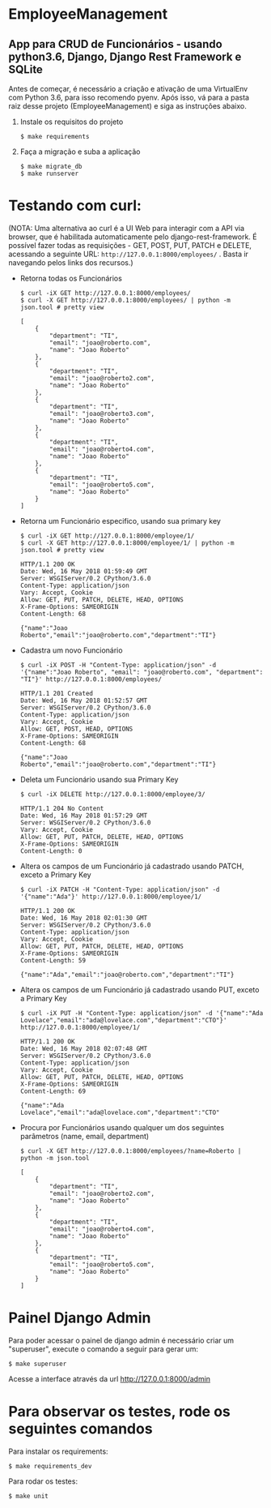 # EmployeeManagement

## App para CRUD de Funcionários - usando python3.6, Django, Django Rest Framework e SQLite

Antes de começar, é necessário a criação e ativação de uma VirtualEnv com Python 3.6, para isso recomendo pyenv.
Após isso, vá para a pasta raiz desse projeto (EmployeeManagement) e siga as instruções abaixo.

1) Instale os requisitos do projeto

    ```shell
    $ make requirements
    ```

2) Faça a migração e suba a aplicação

    ```shell
    $ make migrate_db
    $ make runserver
    ```


# Testando com curl:

(NOTA: Uma alternativa ao curl é a UI Web para interagir com a API via browser, que é habilitada automaticamente pelo django-rest-framework. É possível fazer todas as requisições - GET, POST, PUT, PATCH e DELETE, acessando a seguinte URL: ``` http://127.0.0.1:8000/employees/ ``` . Basta ir navegando pelos links dos recursos.)


- Retorna todas os Funcionários

    ```shell
    $ curl -iX GET http://127.0.0.1:8000/employees/
    $ curl -X GET http://127.0.0.1:8000/employees/ | python -m json.tool # pretty view
    ```

    ```
    [
        {
            "department": "TI",
            "email": "joao@roberto.com",
            "name": "Joao Roberto"
        },
        {
            "department": "TI",
            "email": "joao@roberto2.com",
            "name": "Joao Roberto"
        },
        {
            "department": "TI",
            "email": "joao@roberto3.com",
            "name": "Joao Roberto"
        },
        {
            "department": "TI",
            "email": "joao@roberto4.com",
            "name": "Joao Roberto"
        },
        {
            "department": "TI",
            "email": "joao@roberto5.com",
            "name": "Joao Roberto"
        }
    ]

    ```
    
 - Retorna um Funcionário especifico, usando sua primary key

    ```shell
    $ curl -iX GET http://127.0.0.1:8000/employee/1/
    $ curl -X GET http://127.0.0.1:8000/employee/1/ | python -m json.tool # pretty view
    ```

    ```
    HTTP/1.1 200 OK
    Date: Wed, 16 May 2018 01:59:49 GMT
    Server: WSGIServer/0.2 CPython/3.6.0
    Content-Type: application/json
    Vary: Accept, Cookie
    Allow: GET, PUT, PATCH, DELETE, HEAD, OPTIONS
    X-Frame-Options: SAMEORIGIN
    Content-Length: 68
    
    {"name":"Joao Roberto","email":"joao@roberto.com","department":"TI"}

    ```

- Cadastra um novo Funcionário

    ```shell
    $ curl -iX POST -H "Content-Type: application/json" -d '{"name":"Joao Roberto", "email": "joao@roberto.com", "department": "TI"}' http://127.0.0.1:8000/employees/
    ```

    ```
    HTTP/1.1 201 Created
    Date: Wed, 16 May 2018 01:52:57 GMT
    Server: WSGIServer/0.2 CPython/3.6.0
    Content-Type: application/json
    Vary: Accept, Cookie
    Allow: GET, POST, HEAD, OPTIONS
    X-Frame-Options: SAMEORIGIN
    Content-Length: 68
    
    {"name":"Joao Roberto","email":"joao@roberto.com","department":"TI"}
    ```

- Deleta um Funcionário usando sua Primary Key

    ```shell
    $ curl -iX DELETE http://127.0.0.1:8000/employee/3/
    ```

    ```
    HTTP/1.1 204 No Content
    Date: Wed, 16 May 2018 01:57:29 GMT
    Server: WSGIServer/0.2 CPython/3.6.0
    Vary: Accept, Cookie
    Allow: GET, PUT, PATCH, DELETE, HEAD, OPTIONS
    X-Frame-Options: SAMEORIGIN
    Content-Length: 0
    ```

- Altera os campos de um Funcionário já cadastrado usando PATCH, exceto a Primary Key

    ```shell
    $ curl -iX PATCH -H "Content-Type: application/json" -d '{"name":"Ada"}' http://127.0.0.1:8000/employee/1/
    ```

    ```
    HTTP/1.1 200 OK
    Date: Wed, 16 May 2018 02:01:30 GMT
    Server: WSGIServer/0.2 CPython/3.6.0
    Content-Type: application/json
    Vary: Accept, Cookie
    Allow: GET, PUT, PATCH, DELETE, HEAD, OPTIONS
    X-Frame-Options: SAMEORIGIN
    Content-Length: 59
    
    {"name":"Ada","email":"joao@roberto.com","department":"TI"}
    ```
    
- Altera os campos de um Funcionário já cadastrado usando PUT, exceto a Primary Key

    ```shell
    $ curl -iX PUT -H "Content-Type: application/json" -d '{"name":"Ada Lovelace","email":"ada@lovelace.com","department":"CTO"}' http://127.0.0.1:8000/employee/1/
    ```

    ```
    HTTP/1.1 200 OK
    Date: Wed, 16 May 2018 02:07:48 GMT
    Server: WSGIServer/0.2 CPython/3.6.0
    Content-Type: application/json
    Vary: Accept, Cookie
    Allow: GET, PUT, PATCH, DELETE, HEAD, OPTIONS
    X-Frame-Options: SAMEORIGIN
    Content-Length: 69
    
    {"name":"Ada Lovelace","email":"ada@lovelace.com","department":"CTO"
    ```

- Procura por Funcionários usando qualquer um dos seguintes parâmetros (name, email, department)

    ```shell
    $ curl -X GET http://127.0.0.1:8000/employees/?name=Roberto | python -m json.tool
    ```

    ```
    [
        {
            "department": "TI",
            "email": "joao@roberto2.com",
            "name": "Joao Roberto"
        },
        {
            "department": "TI",
            "email": "joao@roberto4.com",
            "name": "Joao Roberto"
        },
        {
            "department": "TI",
            "email": "joao@roberto5.com",
            "name": "Joao Roberto"
        }
    ]
    ```

# Painel Django Admin 

Para poder acessar o painel de django admin é necessário criar um "superuser", execute o comando a seguir para gerar um:

```shell
$ make superuser
```

Acesse a interface através da url http://127.0.0.1:8000/admin 

# Para observar os testes, rode os seguintes comandos

Para instalar os requirements:

```shell
$ make requirements_dev
```

Para rodar os testes:

```shell
$ make unit
```
